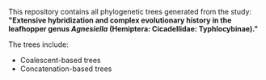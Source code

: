 This repository contains all phylogenetic trees generated from the study:  
**"Extensive hybridization and complex evolutionary history in the leafhopper genus _Agnesiella_ (Hemiptera: Cicadellidae: Typhlocybinae)."**

The trees include:
- Coalescent-based trees
- Concatenation-based trees
